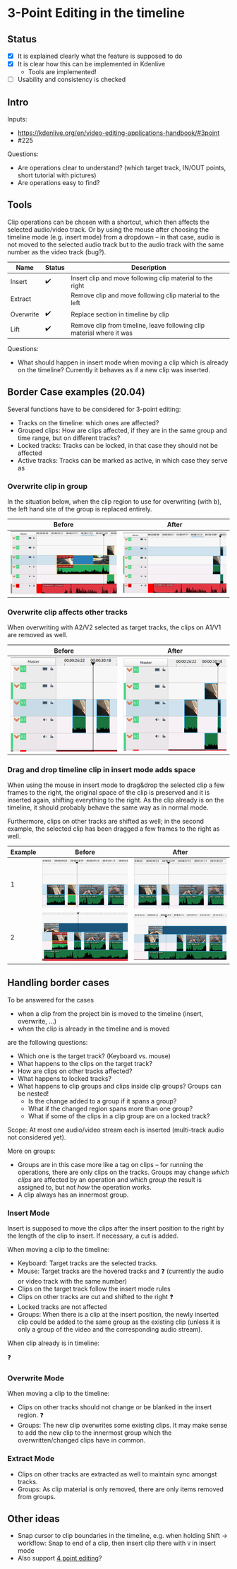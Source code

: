 # 3-Point Editing in the timeline

## Status

* [x] It is explained clearly what the feature is supposed to do
* [x] It is clear how this can be implemented in Kdenlive
  * Tools are implemented!
* [ ] Usability and consistency is checked

## Intro

Inputs:

* https://kdenlive.org/en/video-editing-applications-handbook/#3point
* #225

Questions:

* Are operations clear to understand? (which target track, IN/OUT points, short tutorial with pictures)
* Are operations easy to find?

## Tools

Clip operations can be chosen with a shortcut, which then affects the selected audio/video track. Or by using the mouse after choosing the timeline mode (e.g. insert mode) from a dropdown – in that case, audio is not moved to the selected audio track but to the audio track with the same number as the video track (bug?).

| Name | Status | Description |
| --- | --- | --- |
| Insert | ✔️ | Insert clip and move following clip material to the right
| Extract | | Remove clip and move following clip material to the left
| Overwrite | ✔️ | Replace section in timeline by clip
| Lift | ✔️ | Remove clip from timeline, leave following clip material where it was

Questions:

* What should happen in insert mode when moving a clip which is already on the timeline? Currently it behaves as if a new clip was inserted.


## Border Case examples (20.04)

Several functions have to be considered for 3-point editing:

* Tracks on the timeline: which ones are affected?
* Grouped clips: How are clips affected, if they are in the same group and time range, but on different tracks?
* Locked tracks: Tracks can be locked, in that case they should not be affected
* Active tracks: Tracks can be marked as active, in which case they serve as 

### Overwrite clip in group

In the situation below, when the clip region to use for overwriting (with <kbd>b</kbd>), the left hand site of the group is replaced entirely.

| Before | After |
|---|---|
| ![image](uploads/33f81ef16dde4e8daad7b97f80b733c2/image.png) | ![image](uploads/ba1c54525135f43b58edb8d5699fa17a/image.png) |

### Overwrite clip affects other tracks

When overwriting with A2/V2 selected as target tracks, the clips on A1/V1 are removed as well.

| Before | After |
|---|---|
| ![image](uploads/b15df17626397f84d52dc7a3ca43efac/image.png) | ![image](uploads/911f1ea47aaab84fd7d77058f06bb1f9/image.png) |


### Drag and drop timeline clip in insert mode adds space

When using the mouse in insert mode to drag&drop the selected clip a few frames to the right, the original space of the clip is preserved and it is inserted again, shifting everything to the right. As the clip already is on the timeline, it should probably behave the same way as in normal mode.

Furthermore, clips on other tracks are shifted as well; in the second example, the selected clip has been dragged a few frames to the right as well.

| Example| Before | After |
|---|---|---|
|1| ![image](uploads/35b118c0f1e85648afd583422de48492/image.png) | ![image](uploads/79f4f0d8d7b30507e12e988cc3191d96/image.png) |
|2| ![image](uploads/cdf48e42e270f38f491f616543a255d2/image.png) | ![image](uploads/5ac983ed48f80f11848cfc252d1d72bc/image.png) |


## Handling border cases

To be answered for the cases

* when a clip from the project bin is moved to the timeline (insert, overwrite, …)
* when the clip is already in the timeline and is moved

are the following questions:

* Which one is the target track? (Keyboard vs. mouse)
* What happens to the clips on the target track?
* How are clips on other tracks affected?
* What happens to locked tracks?
* What happens to clip groups and clips inside clip groups? Groups can be nested!
  * Is the change added to a group if it spans a group?
  * What if the changed region spans more than one group?
  * What if some of the clips in a clip group are on a locked track?

Scope: At most one audio/video stream each is inserted (multi-track audio not considered yet).

More on groups:

* Groups are in this case more like a tag on clips – for running the operations, there are only clips on the tracks. Groups may change *which clips* are affected by an operation and *which group* the result is assigned to, but not *how* the operation works.
* A clip always has an innermost group.

### Insert Mode

Insert is supposed to move the clips after the insert position to the right by the length of the clip to insert. If necessary, a cut is added.

When moving a clip to the timeline:

* Keyboard: Target tracks are the selected tracks.
* Mouse: Target tracks are the hovered tracks and :question: (currently the audio or video track with the same number)
* Clips on the target track follow the insert mode rules
* Clips on other tracks are cut and shifted to the right :question: 
* Locked tracks are not affected
* Groups: When there is a clip at the insert position, the newly inserted clip could be added to the same group as the existing clip (unless it is only a group of the video and the corresponding audio stream).

When clip already is in timeline:

:question: 


### Overwrite Mode

When moving a clip to the timeline:

* Clips on other tracks should not change or be blanked in the insert region. :question: 
* Groups: The new clip overwrites some existing clips. It may make sense to add the new clip to the innermost group which the overwritten/changed clips have in common.


### Extract Mode

* Clips on other tracks are extracted as well to maintain sync amongst tracks.
* Groups: As clip material is only removed, there are only items removed from groups.


## Other ideas

* Snap cursor to clip boundaries in the timeline, e.g. when holding Shift → workflow: Snap to end of a clip, then insert clip there with `V` in insert mode
* Also support [4 point editing](https://www.premiumbeat.com/blog/3-and-4-point-editing-premiere-pro/)?